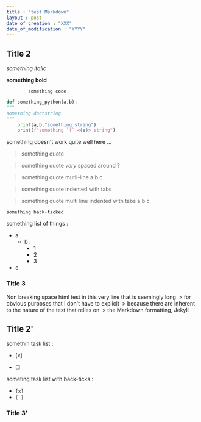 ```yaml
---
title : "test Markdown"
layout : post
date_of_creation : "XXX"
date_of_modification : "YYYY"
---
```


## Title 2

*something italic*

**something bold**

			something code

```python
def something_python(a,b):
"""
something doctstring
"""
	print(a,b,"something string")
 	print(f"something `f` <{a}> string")
```


something doesn't work quite well here ...

> something quote



> something quote *very* spaced around ?


> something quote mutli-line
> a
> b
> c

> 	something quote indented with tabs


> 	something quote multi line indented with tabs
> 	a
> 	b
> 	c

`something back-ticked`

something list of things :
- a
  - b :
    - 1
    - 2
    - 3   
- c

### Title 3

Non breaking space html test in this very line that is seemingly long &nbsp;> for obvious purposes that I don't have to explicit &nbsp;> because there are inherent to the nature of the test that relies on &nbsp;> the Markdown formatting, Jekyll

## Title 2'

somethin task list :
- [x]
- [ ]

someting task list with back-ticks :
- `[x]`
- `[ ]`

### Title 3'

